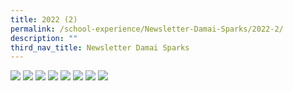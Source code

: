 ```yaml
---
title: 2022 (2)
permalink: /school-experience/Newsletter-Damai-Sparks/2022-2/
description: ""
third_nav_title: Newsletter Damai Sparks
---
```

![](/images/DamaiBuzz/2022/2022%20DMP22%20SPARKs_2_1.jpg)
![](/images/DamaiBuzz/2022/2022%20DMP22%20SPARKs_2_2.jpg)
![](/images/DamaiBuzz/2022/2022%20DMP22%20SPARKs_2_3.jpg)
![](/images/DamaiBuzz/2022/2022%20DMP22%20SPARKs_2_4.jpg)
![](/images/DamaiBuzz/2022/2022%20DMP22%20SPARKs_2_5.jpg)
![](/images/DamaiBuzz/2022/2022%20DMP22%20SPARKs_2_6.jpg)
![](/images/DamaiBuzz/2022/2022%20DMP22%20SPARKs_2_7.jpg)
![](/images/DamaiBuzz/2022/2022%20DMP22%20SPARKs_2_8.jpg)